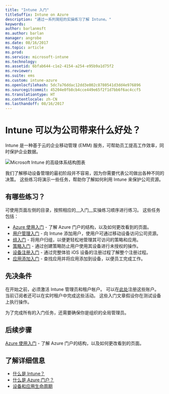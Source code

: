 ```yaml
---
title: "Intune 入门"
titleSuffix: Intune on Azure
description: "通过一系列简短的实操练习了解 Intune。"
keywords: 
author: barlanmsft
ms.author: barlan
manager: angrobe
ms.date: 08/16/2017
ms.topic: article
ms.prod: 
ms.service: microsoft-intune
ms.technology: 
ms.assetid: 6bfab644-c1e2-4154-a254-e95b9a1d75f2
ms.reviewer: 
ms.suite: ems
ms.custom: intune-azure
ms.openlocfilehash: 5dc7a76ddac12dd3e002c8780541d3dd4e976896
ms.sourcegitcommit: 45204e0fb8cb4cce449e65f2f1d7bb6f6ac4ccf5
ms.translationtype: HT
ms.contentlocale: zh-CN
ms.lasthandoff: 08/16/2017
---
```

# <a name="what-can-intune-do-for-my-company"></a>Intune 可以为公司带来什么好处？

Intune 是一种基于云的企业移动管理 (EMM) 服务，可帮助员工提高工作效率，同时保护企业数据。

![Microsoft Intune 的高级体系结构图表](/intune/media/intunearchitecture.svg)

我们了解移动设备管理的最初阶段并不容易，因为你需要代表公司做出各种不同的决策。 这些练习将演示一些任务，帮助你了解如何利用 Intune 来保护公司资源。 

## <a name="what-are-the-exercises"></a>有哪些练习？

可使用页面左侧的目录，按照相应的__入门__实操练习顺序进行练习。 这些任务包括：

* [Azure 使用入门](get-started-azure.md) - 了解 Azure 门户的结构，以及如何更改看到的页面。
* [用户管理入门](get-started-users.md) - 向 Intune 添加用户，使用户可通过移动设备访问公司资源。
* [组入门](get-started-groups.md) - 将用户归组，以便更轻松地管理其可访问的策略和应用。
* [策略入门](get-started-policies.md) - 通过创建策略防止用户使用其设备进行未授权的操作。
* [设备注册入门](get-started-enroll.md) - 通过完整体验 iOS 设备的注册过程了解整个注册过程。
* [应用添加入门](get-started-apps.md) - 查找应用并将应用添加到设备，以便员工完成工作。

## <a name="prerequisites"></a>先决条件

在开始之前，必须激活 Intune 管理员和租户帐户。 可以在[此处](https://portal.office.com/Signup/Signup.aspx?OfferId=40BE278A-DFD1-470a-9EF7-9F2596EA7FF9&dl=INTUNE_A&ali=1#0%20)注册这些账户。 当前订阅者还可以在实时租户中完成这些活动。 这些入门文章假设你在测试设备上执行操作。

为了完成所有的入门任务，还需要确保你是组织的全局管理员。

## <a name="next-steps"></a>后续步骤

[Azure 使用入门](get-started-azure.md) - 了解 Azure 门户的结构，以及如何更改看到的页面。

## <a name="learn-more"></a>了解详细信息

* [什么是 Intune？](introduction-intune.md)
* [什么是 Azure 门户？](what-is-intune.md)
* [设备和应用生命周期](introduction-device-app-lifecycles.md)

